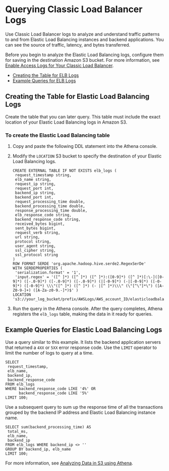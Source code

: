 # Querying Classic Load Balancer Logs<a name="elasticloadbalancer-classic-logs"></a>

Use Classic Load Balancer logs to analyze and understand traffic patterns to and from Elastic Load Balancing instances and backend applications\. You can see the source of traffic, latency, and bytes transferred\.

Before you begin to analyze the Elastic Load Balancing logs, configure them for saving in the destination Amazon S3 bucket\. For more information, see [Enable Access Logs for Your Classic Load Balancer](https://docs.aws.amazon.com/elasticloadbalancing/latest/classic/enable-access-logs.html)\.
+  [Creating the Table for ELB Logs](#create-elb-table) 
+  [Example Queries for ELB Logs](#query-elb-logs-examples) 

## Creating the Table for Elastic Load Balancing Logs<a name="create-elb-table"></a>

Create the table that you can later query\. This table must include the exact location of your Elastic Load Balancing logs in Amazon S3\.

### To create the Elastic Load Balancing table<a name="to-create-the-elb-table"></a>

1. Copy and paste the following DDL statement into the Athena console\.

1. Modify the `LOCATION` S3 bucket to specify the destination of your Elastic Load Balancing logs\.

   ```
   CREATE EXTERNAL TABLE IF NOT EXISTS elb_logs (
    request_timestamp string,
    elb_name string,
    request_ip string,
    request_port int,
    backend_ip string,
    backend_port int,
    request_processing_time double,
    backend_processing_time double,
    response_processing_time double,
    elb_response_code string,
    backend_response_code string,
    received_bytes bigint,
    sent_bytes bigint,
    request_verb string,
    url string,
    protocol string,
    user_agent string,
    ssl_cipher string,
    ssl_protocol string
   )
   ROW FORMAT SERDE 'org.apache.hadoop.hive.serde2.RegexSerDe'
   WITH SERDEPROPERTIES (
    'serialization.format' = '1',
    'input.regex' = '([^ ]*) ([^ ]*) ([^ ]*):([0-9]*) ([^ ]*)[:\-]([0-9]*) ([-.0-9]*) ([-.0-9]*) ([-.0-9]*) (|[-0-9]*) (-|[-0-9]*) ([-0-9]*) ([-0-9]*) \\\"([^ ]*) ([^ ]*) (- |[^ ]*)\\\" (\"[^\"]*\") ([A-Z0-9-]+) ([A-Za-z0-9.-]*)$' )
   LOCATION 's3://your_log_bucket/prefix/AWSLogs/AWS_account_ID/elasticloadbalancing/';
   ```

1. Run the query in the Athena console\. After the query completes, Athena registers the `elb_logs` table, making the data in it ready for queries\.

## Example Queries for Elastic Load Balancing Logs<a name="query-elb-logs-examples"></a>

Use a query similar to this example\. It lists the backend application servers that returned a `4XX` or `5XX` error response code\. Use the `LIMIT` operator to limit the number of logs to query at a time\.

```
SELECT
 request_timestamp,
 elb_name,
 backend_ip,
 backend_response_code
FROM elb_logs
WHERE backend_response_code LIKE '4%' OR
      backend_response_code LIKE '5%'
LIMIT 100;
```

Use a subsequent query to sum up the response time of all the transactions grouped by the backend IP address and Elastic Load Balancing instance name\.

```
SELECT sum(backend_processing_time) AS
 total_ms,
 elb_name,
 backend_ip
FROM elb_logs WHERE backend_ip <> ''
GROUP BY backend_ip, elb_name
LIMIT 100;
```

For more information, see [Analyzing Data in S3 using Athena](http://aws.amazon.com/blogs/big-data/analyzing-data-in-s3-using-amazon-athena/)\.